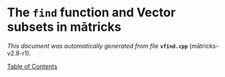 
# The `find` function and Vector subsets in mātricks
_This document was automatically generated from file_ **`vfind.cpp`** (mātricks-v2.8-r1).


[Table of Contents](README.md)
